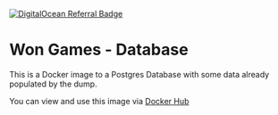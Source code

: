 [![DigitalOcean Referral Badge](https://web-platforms.sfo2.digitaloceanspaces.com/WWW/Badge%203.svg)](https://www.digitalocean.com/?refcode=4c3eee0af56f&utm_campaign=Referral_Invite&utm_medium=Referral_Program&utm_source=badge)

# Won Games - Database

This is a Docker image to a Postgres Database with some data already populated by the dump.

You can view and use this image via [Docker Hub](https://hub.docker.com/repository/docker/wongames/database)
